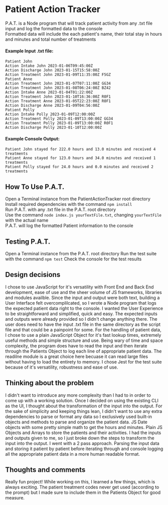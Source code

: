 # Patient Action Tracker
P.A.T. is a Node program that will track patient activity from any .txt file input and log the formatted data to the console<br />
Formatted data will include the each patient's name, their total stay in hours and minutes and total number of treatments

#### Example Input .txt file:

```
Patient John
Action Intake John 2023-01-06T09:45:00Z
Action Discharge John 2023-01-15T15:58:00Z
Action Treatment John 2023-01-09T11:35:00Z F5GZ
Patient Anne
Action Treatment John 2023-01-07T07:11:00Z GG34
Action Treatment John 2023-01-08T06:24:00Z BZ42
Action Intake Anne 2023-01-04T01:22:00Z
Action Treatment John 2023-01-10T16:36:00Z R0F1
Action Treatment Anne 2023-01-05T22:23:00Z R0F1
Action Discharge Anne 2023-01-09T04:56:00Z
Patient Polly
Action Intake Polly 2023-01-09T12:00:00Z
Action Treatment Polly 2023-01-09T13:00:00Z GG34
Action Treatment Polly 2023-01-09T13:00:00Z R0F1
Action Discharge Polly 2023-01-10T12:00:00Z
```

#### Example Console Output:

```
Patient John stayed for 222.0 hours and 13.0 minutes and received 4 treatments
Patient Anne stayed for 123.0 hours and 34.0 minutes and received 1 treatments
Patient Polly stayed for 24.0 hours and 0.0 minutes and received 2 treatments
```

## How To Use P.A.T.
Open a Terminal instance from the PatientActionTracker root directory<br />
Install required dependencies with the command ```npm install```<br />
Run P.A.T. with any .txt file in the P.A.T. root directory<br />
Use the command ```node index.js yourTextFile.txt```, changing ```yourTextFile``` with the actual name<br />
P.A.T. will log the formatted Patient information to the console

## Testing P.A.T.
Open a Terminal instance from the P.A.T. root directory
Run the test suite with the command ```npm test```
Check the console for the test results

## Design decisions

I chose to use JavaScript for it's versatility with Front End and Back End development, ease of use and the sheer volume of JS frameworks, libraries and modules availble. Since the input and output were both text, building a User Interface felt overcomplilcated, so I wrote a Node program that logs the expected patient data right to the console. I wanted the User Experience to be straightforward and simplified, quick and easy. The expected inputs and outputs were already provided so I didn't change anything there. The user does need to have the input .txt file in the same directory as the script file and that could be a painpoint for some. For the handling of patient data, I chose to use a plain JavaScript Object for it's fast lookup times, extremely useful methods and simple structure and use. Being wary of time and space complexity, the program does have to read the input and then iterate through the Patients Object to log each line of appropriate patient data. The readilne module is a great choice here becuase it can read large files without having to load the entirety to memory. I chose Jest for the test suite because of it's versatility, robustness and ease of use.

## Thinking about the problem
I didn't want to introduce any more complexity than I had to in order to come up with a working solution. Once I decided on using the existing CLI as the UI, I thought about the transformation of the input into the output. For the sake of simplicity and keeping things lean, I didn't want to use any extra dependencies to parse or format any data so I exclusively used built-in objects and methods to parse and organize the patient data. JS Date objects with some pretty simple math to get the hours and minutes. Plain JS Objects and Arrays to store the patients and their activities. I had the inputs and outputs given to me, so I just broke down the steps to transform the input into the output. I went with a 2 pass approach. Parsing the input data and storing it patient by patient before iterating through and console logging all the appropriate patient data in a more human readable format.

## Thoughts and comments
Really fun project! While working on this, I learned a few things, which is always exciting. The patient treatment codes never get used (according to the prompt) but I made sure to include them in the Patients Object for good measure.
